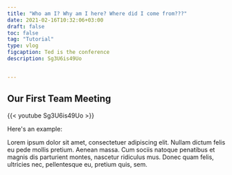 ```yaml
---
title: "Who am I? Why am I here? Where did I come from???"
date: 2021-02-16T10:32:06+03:00
draft: false
toc: false
tag: "Tutorial"
type: vlog
figcaption: Ted is the conference
description: Sg3U6is49Uo


---
```



## Our First Team Meeting

{{< youtube Sg3U6is49Uo >}}



Here's an example:

Lorem ipsum dolor sit amet, consectetuer adipiscing elit. Nullam dictum felis eu pede mollis pretium. Aenean massa. Cum sociis natoque penatibus et magnis dis parturient montes, nascetur ridiculus mus. Donec quam felis, ultricies nec, pellentesque eu, pretium quis, sem.
